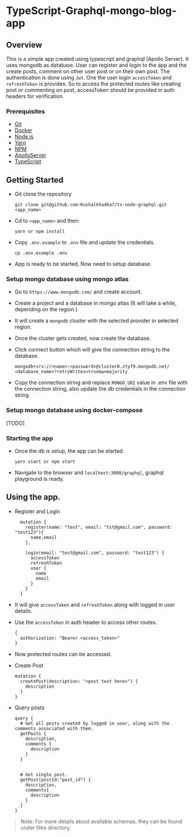 # TypeScript-Graphql-mongo-blog-app

## Overview

This is a simple app created using typescript and graphql (Apollo Server). It uses mongodb as database. User can register and login to the app and the create posts, comment on other user post or on their own post. The authentication is done using `Jwt`. One the user login `accessToken` and `refreshToken` is provides. So to access the protected routes like creating post or commenting on post, accessToken should be provided in auth headers for verification.

### Prerequisites

- [Git](https://git-scm.com/downloads)
- [Docker](https://docs.docker.com/install/)
- [Node.js](https://yarnpkg.com/en/docs/install)
- [Yarn](https://yarnpkg.com/en/docs/install)
- [NPM](https://docs.npmjs.com/getting-started/installing-node)
- [ApolloServer](https://www.apollographql.com/docs/apollo-server/)
- [TypeScript](https://www.typescriptlang.org/)

## Getting Started

- Git clone the repository

  ```
  git clone git@github.com:Kushalkhadka7/ts-node-graphql.git <app_name>
  ```

- Cd to `<app_name>` and then:
  ```
  yarn or npm install
  ```
- Copy `.env.example` to `.env` file and update the credentials.
  ```
  cp .env.example .env
  ```
- App is ready to be started, Now need to setup database.

### Setup mongo database using mongo atlas

- Go to `https://www.mongodb.com/` and create account.
- Create a project and a database in mongo atlas (It will take a while, depending on the region.)
- It will create a `mongodb` cluster with the selected provider in selected region.
- Once the cluster gets created, now create the database.
- Click connect button which will give the connection string to the database.

  ```
  mongodb+srv://<name>:<password>@cluster0.ztyf9.mongodb.net/ <database_name>?retryWrites=true&w=majority
  ```

- Copy the connection string and replace `MONGO_URI` value in .env file with the connection string, also update the db credentials in the connection string.

### Setup mongo database using docker-compose

[TODO]

### Starting the app

- Once the db is setup, the app can be started.

  ```
  yarn start or npm start
  ```

- Navigate to the browser and `localhost:3000/graphql`, graphql playground is ready.

## Using the app.

- Register and Login

  ```
    mutation {
      register(name: "test", email: "tst@gmail.com", password: "test123"){
        name,email
      },

      login(email: "test@gmail.com", password: "test123") {
        accessToken
        refreshToken
        user {
          name
          email
        }
      }
    }
  ```

- It will give `accessToken` and `refreshToken` along with logged in user details.
- Use the `accessToken` in auth header to access other routes.
  ```
  {
    authorization: "Bearer <access_token>"
  }
  ```
- Now protected routes can be accessed.

- Create Post

  ```
  mutation {
    createPost(description: "<post text here>") {
      description
    }
  }
  ```

- Query posts

  ```
  query {
    # Get all posts created by logged in user, along with the comments associated with them.
    getPosts {
      description,
      comments {
        description
      }
    }


    # Get single post.
    getPost(postId:"post_id") {
      description,
      comments{
        description
      }
    }
  }
  ```

> Note: For more details about available schemas, they can be found under files directory.
